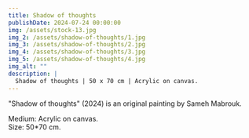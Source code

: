 ```yaml
---
title: Shadow of thoughts
publishDate: 2024-07-24 00:00:00
img: /assets/stock-13.jpg
img_2: /assets/shadow-of-thoughts/1.jpg
img_3: /assets/shadow-of-thoughts/2.jpg
img_4: /assets/shadow-of-thoughts/3.jpg
img_5: /assets/shadow-of-thoughts/4.jpg
img_alt: ""
description: |
  Shadow of thoughts | 50 x 70 cm | Acrylic on canvas.
---
```


"Shadow of thoughts" (2024) is an original painting by Sameh Mabrouk.

Medium: Acrylic on canvas.\
Size: 50*70 cm.